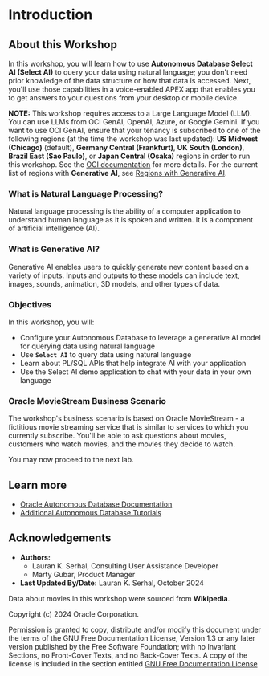# Introduction

## About this Workshop

In this workshop, you will learn how to use **Autonomous Database Select AI (Select AI)** to query your data using natural language; you don't need prior knowledge of the data structure or how that data is accessed. Next, you'll use those capabilities in a voice-enabled APEX app that enables you to get answers to your questions from your desktop or mobile device.

**NOTE:** This workshop requires access to a Large Language Model (LLM). You can use LLMs from OCI GenAI, OpenAI, Azure, or Google Gemini. If you want to use OCI GenAI, ensure that your tenancy is subscribed to one of the following regions (at the time the workshop was last updated): **US Midwest (Chicago)** (default), **Germany Central (Frankfurt)**, **UK South (London)**, **Brazil East (Sao Paulo)**, or **Japan Central (Osaka)** regions in order to run this workshop. See the [OCI documentation](https://docs.oracle.com/en-us/iaas/Content/Identity/Tasks/managingregions.htm) for more details. For the current list of regions with **Generative AI**, see [Regions with Generative AI](https://docs.oracle.com/en-us/iaas/Content/generative-ai/overview.htm).

### What is Natural Language Processing?

Natural language processing is the ability of a computer application to understand human language as it is spoken and written. It is a component of artificial intelligence (AI).

### What is Generative AI?

Generative AI enables users to quickly generate new content based on a variety of inputs. Inputs and outputs to these models can include text, images, sounds, animation, 3D models, and other types of data.

### Objectives

In this workshop, you will:

* Configure your Autonomous Database to leverage a generative AI model for querying data using natural language
* Use **`Select AI`** to query data using natural language
* Learn about PL/SQL APIs that help integrate AI with your application
* Use the Select AI demo application to chat with your data in your own language

### Oracle MovieStream Business Scenario

The workshop's business scenario is based on Oracle MovieStream - a fictitious movie streaming service that is similar to services to which you currently subscribe. You'll be able to ask questions about movies, customers who watch movies, and the movies they decide to watch.

You may now proceed to the next lab.

## Learn more

* [Oracle Autonomous Database Documentation](https://docs.oracle.com/en/cloud/paas/autonomous-data-warehouse-cloud/index.html)
* [Additional Autonomous Database Tutorials](https://docs.oracle.com/en/cloud/paas/autonomous-data-warehouse-cloud/tutorials.html)

## Acknowledgements
* **Authors:**
    * Lauran K. Serhal, Consulting User Assistance Developer
    * Marty Gubar, Product Manager
* **Last Updated By/Date:** Lauran K. Serhal, October 2024

Data about movies in this workshop were sourced from **Wikipedia**.

Copyright (c) 2024 Oracle Corporation.

Permission is granted to copy, distribute and/or modify this document
under the terms of the GNU Free Documentation License, Version 1.3
or any later version published by the Free Software Foundation;
with no Invariant Sections, no Front-Cover Texts, and no Back-Cover Texts.
A copy of the license is included in the section entitled [GNU Free Documentation License](files/gnu-free-documentation-license.txt)
